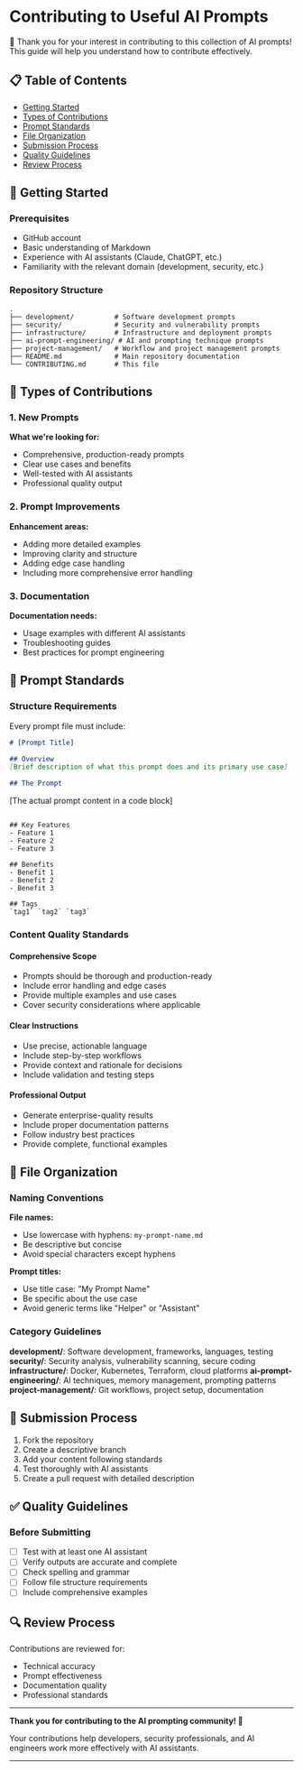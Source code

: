 # Contributing to Useful AI Prompts

🎉 Thank you for your interest in contributing to this collection of AI prompts! This guide will help you understand how to contribute effectively.

## 📋 Table of Contents

- [Getting Started](#getting-started)
- [Types of Contributions](#types-of-contributions)
- [Prompt Standards](#prompt-standards)
- [File Organization](#file-organization)
- [Submission Process](#submission-process)
- [Quality Guidelines](#quality-guidelines)
- [Review Process](#review-process)

## 🚀 Getting Started

### Prerequisites

- GitHub account
- Basic understanding of Markdown
- Experience with AI assistants (Claude, ChatGPT, etc.)
- Familiarity with the relevant domain (development, security, etc.)

### Repository Structure

```
.
├── development/          # Software development prompts
├── security/             # Security and vulnerability prompts
├── infrastructure/       # Infrastructure and deployment prompts
├── ai-prompt-engineering/ # AI and prompting technique prompts
├── project-management/   # Workflow and project management prompts
├── README.md             # Main repository documentation
└── CONTRIBUTING.md       # This file
```

## 🎯 Types of Contributions

### 1. New Prompts

**What we're looking for:**
- Comprehensive, production-ready prompts
- Clear use cases and benefits
- Well-tested with AI assistants
- Professional quality output

### 2. Prompt Improvements

**Enhancement areas:**
- Adding more detailed examples
- Improving clarity and structure
- Adding edge case handling
- Including more comprehensive error handling

### 3. Documentation

**Documentation needs:**
- Usage examples with different AI assistants
- Troubleshooting guides
- Best practices for prompt engineering

## 📝 Prompt Standards

### Structure Requirements

Every prompt file must include:

```markdown
# [Prompt Title]

## Overview
[Brief description of what this prompt does and its primary use case]

## The Prompt

```
[The actual prompt content in a code block]
```

## Key Features
- Feature 1
- Feature 2
- Feature 3

## Benefits
- Benefit 1
- Benefit 2
- Benefit 3

## Tags
`tag1` `tag2` `tag3`
```

### Content Quality Standards

#### Comprehensive Scope
- Prompts should be thorough and production-ready
- Include error handling and edge cases
- Provide multiple examples and use cases
- Cover security considerations where applicable

#### Clear Instructions
- Use precise, actionable language
- Include step-by-step workflows
- Provide context and rationale for decisions
- Include validation and testing steps

#### Professional Output
- Generate enterprise-quality results
- Include proper documentation patterns
- Follow industry best practices
- Provide complete, functional examples

## 📁 File Organization

### Naming Conventions

**File names:**
- Use lowercase with hyphens: `my-prompt-name.md`
- Be descriptive but concise
- Avoid special characters except hyphens

**Prompt titles:**
- Use title case: "My Prompt Name"
- Be specific about the use case
- Avoid generic terms like "Helper" or "Assistant"

### Category Guidelines

**development/**: Software development, frameworks, languages, testing
**security/**: Security analysis, vulnerability scanning, secure coding
**infrastructure/**: Docker, Kubernetes, Terraform, cloud platforms
**ai-prompt-engineering/**: AI techniques, memory management, prompting patterns
**project-management/**: Git workflows, project setup, documentation

## 🔄 Submission Process

1. Fork the repository
2. Create a descriptive branch
3. Add your content following standards
4. Test thoroughly with AI assistants
5. Create a pull request with detailed description

## ✅ Quality Guidelines

### Before Submitting

- [ ] Test with at least one AI assistant
- [ ] Verify outputs are accurate and complete
- [ ] Check spelling and grammar
- [ ] Follow file structure requirements
- [ ] Include comprehensive examples

## 🔍 Review Process

Contributions are reviewed for:
- Technical accuracy
- Prompt effectiveness
- Documentation quality
- Professional standards

---

**Thank you for contributing to the AI prompting community! 🚀**

Your contributions help developers, security professionals, and AI engineers work more effectively with AI assistants.

---